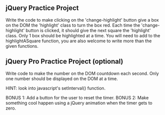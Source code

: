 ## jQuery Practice Project

Write the code to make clicking on the 'change-highlight' button give a box on the DOM the 'highlight' class to turn the box red.
Each time the 'change-highlight' button is clicked, it should give the next square
the 'highlight' class.
Only 1 box should be highlighted at a time.
You will need to add to the highlightASquare function, you are also welcome to write more than the given functions.

## jQuery Pro Practice Project (optional)

Write code to make the number on the DOM countdown each second. Only one number should be displayed on the DOM at a time.

HINT: look into javascript's setInterval() function.

BONUS 1: Add a button for the user to reset the timer.
BONUS 2: Make something cool happen using a jQuery animation when the timer gets to zero.
